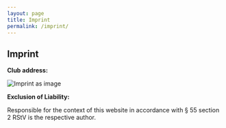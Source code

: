 ```yaml
---
layout: page
title: Imprint
permalink: /imprint/
---
```


## Imprint

**Club address:**

![Imprint as image](https://static.openlegaldata.io/imprint_en.png)

**Exclusion of Liability:**

Responsible for the context of this website in accordance with § 55 section 2 RStV is the respective author.
